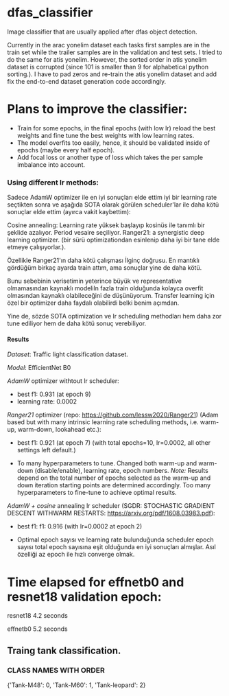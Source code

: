 # dfas_classifier

Image classifier that are usually applied after dfas object detection.

Currently in the arac yonelim dataset each tasks first samples are in the train set while the trailer samples are in the validation and test sets. 
I tried to do the same for atis yonelim. However, the sorted order in atis yonelim dataset is corrupted (since 101 is smaller than 9 for alphabetical python sorting.). I have to pad zeros and re-train the atis yonelim dataset and add fix the end-to-end dataset generation code accordingly.

# Plans to improve the classifier:

- Train for some epochs, in the final epochs (with low lr) reload the best weights and fine tune the best weights with low learning rates.
- The model overfits too easily, hence, it should be validated inside of epochs (maybe every half epoch).
- Add focal loss or another type of loss which takes the per sample imbalance into account.
### Using different lr methods:
Sadece AdamW optimizer ile en iyi sonuçları elde ettim iyi bir learning rate seçtikten sonra ve aşağıda SOTA olarak görülen scheduler'lar ile daha kötü sonuçlar elde ettim (ayırca vakit kaybettim):

Cosine annealing: Learning rate yüksek başlayıp kosinüs ile tanımlı bir şeklide azalıyor. Period vesaire seçiliyor.
Ranger21: a synergistic deep learning optimizer. (bir sürü optimizationdan esinlenip daha iyi bir tane elde etmeye çalışıyorlar.).

Özellikle Ranger21'ın daha kötü çalışması İlginç doğrusu. En mantıklı gördüğüm birkaç ayarda train attım, ama sonuçlar yine de daha kötü.

Bunu sebebinin verisetimin yeterince büyük ve representative olmamasından kaynaklı modeliln fazla train olduğunda kolayca overfit olmasından kaynaklı olabileceğini de düşünüyorum. Transfer learning için özel bir optimizer daha faydalı olabilirdi belki benim açımdan.

Yine de, sözde SOTA optimization ve lr scheduling methodları hem daha zor tune ediliyor hem de daha kötü sonuç verebiliyor.


#### Results
*Dataset*: Traffic light classification dataset.

*Model*: EfficientNet B0

*AdamW* optimizer withtout lr scheduler:
- best f1: 0.931 (at epoch 9)
- learning rate: 0.0002

*Ranger21* optimizer (repo: https://github.com/lessw2020/Ranger21) (Adam based but with many intrinsic learning rate scheduling methods, i.e. warm-up, warm-down, lookahead etc.):
- best f1: 0.921 (at epoch 7) (with total epochs=10, lr=0.0002, all other settings left default.)
* To many hyperparameters to tune. Changed both warm-up and warm-down (disable/enable), learning rate, epoch numbers.
*Note:* Results depend on the total number of epochs selected as the warm-up and down iteration starting points are determined accordingly. Too many hyperparameters to fine-tune to achieve optimal results.

*AdamW + cosine* annealing lr scheduler (SGDR: STOCHASTIC GRADIENT DESCENT WITHWARM RESTARTS: https://arxiv.org/pdf/1608.03983.pdf):
- best f1: f1: 0.916 (with lr=0.0002 at epoch 2)
* Optimal epoch sayısı ve learning rate bulunduğunda scheduler epoch sayısı total epoch sayısına eşit olduğunda en iyi sonuçları almışlar. Asıl özelliği az epoch ile hızlı converge olmak.


# Time elapsed for effnetb0 and resnet18 validation epoch:

resnet18 4.2 seconds

effnetb0 5.2 seconds

## Traing tank classification.


### CLASS NAMES WITH ORDER
{'Tank-M48': 0, 'Tank-M60': 1, 'Tank-leopard': 2}


